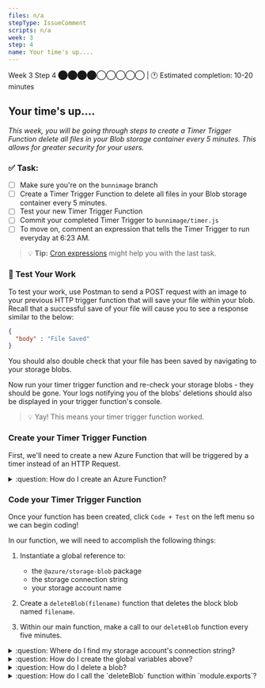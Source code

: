 ```yaml
---
files: n/a
stepType: IssueComment
scripts: n/a
week: 3
step: 4
name: Your time's up....
---
```


Week 3 Step 4 ⬤⬤⬤⬤◯◯◯◯◯ | 🕐 Estimated completion: 10-20 minutes

## Your time's up....
*This week, you will be going through steps to create a Timer Trigger Function delete all files in your Blob storage container every 5 minutes. This allows for greater security for your users.*

### ✅  Task:

- [ ]  Make sure you're on the `bunnimage` branch
- [ ]  Create a Timer Trigger Function to delete all files in your Blob storage container every 5 minutes.
- [ ]  Test your new Timer Trigger Function
- [ ]  Commit your completed Timer Trigger to `bunnimage/timer.js`
- [ ]  To move on, comment an expression that tells the Timer Trigger to run everyday at 6:23 AM.

> :bulb: **Tip:** [Cron expressions](https://crontab.guru/) might help you with the last task.

### 🚧 Test Your Work

To test your work, use Postman to send a POST request with an image to your previous HTTP trigger function that will save your file within your blob. Recall that a successful save of your file will cause you to see a response similar to the below:

```JSON
{
  "body" : "File Saved"
}
```

You should also double check that your file has been saved by navigating to your storage blobs.

Now run your timer trigger function and re-check your storage blobs - they should be gone. Your logs notifying you of the blobs' deletions should also be displayed in your trigger function's console. 

> 💡 Yay! This means your timer trigger function worked.

### Create your Timer Trigger Function

First, we'll need to create a new Azure Function that will be triggered by a timer instead of an HTTP Request.

<details>
<summary>:question: How do I create an Azure Function?</summary>

1.  Navigate to your Function App. On the left menu, click Functions, and then the `+ Add` button.

![image](https://user-images.githubusercontent.com/49426183/120908671-5b205c80-c621-11eb-8e97-720bda32321c.png)

2. Choose a `Timer Trigger`, and leave the `Schedule` as `0 */5 * * * *` to have the function be triggered [every 5 minutes](https://crontab.guru/every-5-minutes).

![image](https://user-images.githubusercontent.com/49426183/120908691-9fabf800-c621-11eb-9d47-4903f9ff945c.png)

3. Click Add.

</details>

### Code your Timer Trigger Function

Once your function has been created, click `Code + Test` on the left menu so we can begin coding!

In our function, we will need to accomplish the following things:

1. Instantiate a global reference to:
   
    - the `@azure/storage-blob` package 
    - the storage connection string
    - your storage account name

2. Create a `deleteBlob(filename)` function that deletes the block blob named `filename`. 

3. Within our main function, make a call to our `deleteBlob` function every five minutes.

<details>
<summary>:question: Where do I find my storage account's connection string?</summary>

Navigate to your storage account in Azure portal.

![https://user-images.githubusercontent.com/69332964/99161798-ba3d7480-26c3-11eb-8e55-eac4bd4cb174.png](https://user-images.githubusercontent.com/69332964/99161798-ba3d7480-26c3-11eb-8e55-eac4bd4cb174.png)

![https://user-images.githubusercontent.com/69332964/99161822-ec4ed680-26c3-11eb-8977-f12beb496c24.png](https://user-images.githubusercontent.com/69332964/99161822-ec4ed680-26c3-11eb-8977-f12beb496c24.png)

</details>

<details>
<summary>:question: How do I create the global variables above?</summary>

To reference the `@azure/storage-blob` package:

```js
const { BlobServiceClient } = require("@azure/storage-blob");
```

To reference your connection string and account name:

```js
const connectionstring = process.env["AZURE_STORAGE_CONNECTION_STRING"];
const account = "bunnimagestorage";
```

</details>

<details>
<summary>:question: How do I delete a blob?</summary>

First, your `deleteBlob` function will have to be asynchronous, so its signature should look like `async function deleteBlob(filename)`. 

Inside your function, create a `BlobServiceClient` object that will be used to create a container client.

```js
const blobServiceClient = await BlobServiceClient.fromConnectionString(connectionstring);
```

Create a variable that references the name of the container that contains the file you want to delete.

```js
const deletecontainer = "images";
```

Fetch the container with that name.

```js
const deletecontainerClient = await blobServiceClient.getContainerClient(deletecontainer);
```

Within that container, fetch the block blob client that has the name of `filename`.

```js
const deleteblockBlobClient = deletecontainerClient.getBlockBlobClient(filename);
```

[Download](https://docs.microsoft.com/en-us/javascript/api/@azure/storage-blob/blockblobclient?view=azure-node-latest#download_number__number__BlobDownloadOptions_) the blob from the system and fetch a reference to the readable stream.

```js
const downloadBlockBlobResponse = await deleteblockBlobClient.download(0); // 0 refers to the position of the blob to download
```

Delete the blob.

```js
const blobDeleteResponse = deleteblockBlobClient.delete();
```

Set and return `result` with a progress statement on the blob's deletion.

```js
result = {
    body : {
        deletename: filename,
        success: true
    }
};
return result;
```

</details>

<details>
<summary>:question: How do I call the `deleteBlob` function within `module.exports`?</summary>

Exactly like the beginning of your `deleteBlob` function, you'll want to:
1. Create a `BlobServiceClient` object using your connection string.
2. Create a variable that references the name of the container that contains the file you want to delete.
3. Fetch the container with that name.

```js
const blobServiceClient = await BlobServiceClient.fromConnectionString(connectionstring);
const deletecontainer = "images";
const deletecontainerClient = await blobServiceClient.getContainerClient(deletecontainer);
```

Now you'll want to use the [`listBlobsFlat`](https://docs.microsoft.com/en-us/javascript/api/@azure/storage-blob/listblobsflatsegmentresponse?view=azure-node-latest) function to retrieve a reference to an enumeration of your blobs. Loop through these blobs, and delete each one.

```js
for await (const blob of deletecontainerClient.listBlobsFlat()) {
    context.log('\t', blob.name);
    await deleteBlob(blob.name)
}
```

You can also add a log after your for loop that notifies you that all the blobs have been deleted.

```js
context.log("Just deleted your blobs!")
```

</details>
